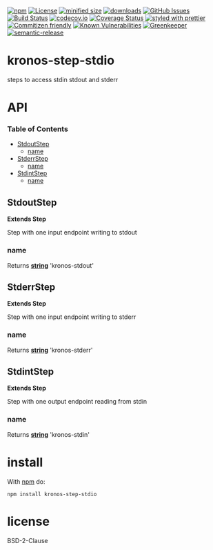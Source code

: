 [![npm](https://img.shields.io/npm/v/kronos-step-stdio.svg)](https://www.npmjs.com/package/kronos-step-stdio)
[![License](https://img.shields.io/badge/License-BSD%203--Clause-blue.svg)](https://opensource.org/licenses/BSD-3-Clause)
[![minified size](https://badgen.net/bundlephobia/min/kronos-step-stdio)](https://bundlephobia.com/result?p=kronos-step-stdio)
[![downloads](http://img.shields.io/npm/dm/kronos-step-stdio.svg?style=flat-square)](https://npmjs.org/package/kronos-step-stdio)
[![GitHub Issues](https://img.shields.io/github/issues/Kronos-Integration/kronos-step-stdio.svg?style=flat-square)](https://github.com/Kronos-Integration/kronos-step-stdio/issues)
[![Build Status](https://secure.travis-ci.org/Kronos-Integration/kronos-step-stdio.png)](http://travis-ci.org/Kronos-Integration/kronos-step-stdio)
[![codecov.io](http://codecov.io/github/Kronos-Integration/kronos-step-stdio/coverage.svg?branch=master)](http://codecov.io/github/Kronos-Integration/kronos-step-stdio?branch=master)
[![Coverage Status](https://coveralls.io/repos/Kronos-Integration/kronos-step-stdio/badge.svg)](https://coveralls.io/r/Kronos-Integration/kronos-step-stdio)
[![styled with prettier](https://img.shields.io/badge/styled_with-prettier-ff69b4.svg)](https://github.com/prettier/prettier)
[![Commitizen friendly](https://img.shields.io/badge/commitizen-friendly-brightgreen.svg)](http://commitizen.github.io/cz-cli/)
[![Known Vulnerabilities](https://snyk.io/test/github/Kronos-Integration/kronos-step-stdio/badge.svg)](https://snyk.io/test/github/Kronos-Integration/kronos-step-stdio)
[![Greenkeeper](https://badges.greenkeeper.io/Kronos-Integration/kronos-step-stdio.svg)](https://greenkeeper.io/)
[![semantic-release](https://img.shields.io/badge/%20%20%F0%9F%93%A6%F0%9F%9A%80-semantic--release-e10079.svg)](https://github.com/Kronos-Integration/kronos-step-stdio)

# kronos-step-stdio

steps to access stdin stdout and stderr

# API

<!-- Generated by documentation.js. Update this documentation by updating the source code. -->

### Table of Contents

-   [StdoutStep](#stdoutstep)
    -   [name](#name)
-   [StderrStep](#stderrstep)
    -   [name](#name-1)
-   [StdintStep](#stdintstep)
    -   [name](#name-2)

## StdoutStep

**Extends Step**

Step with one input endpoint writing to stdout

### name

Returns **[string](https://developer.mozilla.org/docs/Web/JavaScript/Reference/Global_Objects/String)** 'kronos-stdout'

## StderrStep

**Extends Step**

Step with one input endpoint writing to stderr

### name

Returns **[string](https://developer.mozilla.org/docs/Web/JavaScript/Reference/Global_Objects/String)** 'kronos-stderr'

## StdintStep

**Extends Step**

Step with one output endpoint reading from stdin

### name

Returns **[string](https://developer.mozilla.org/docs/Web/JavaScript/Reference/Global_Objects/String)** 'kronos-stdin'

# install

With [npm](http://npmjs.org) do:

```shell
npm install kronos-step-stdio
```

# license

BSD-2-Clause
